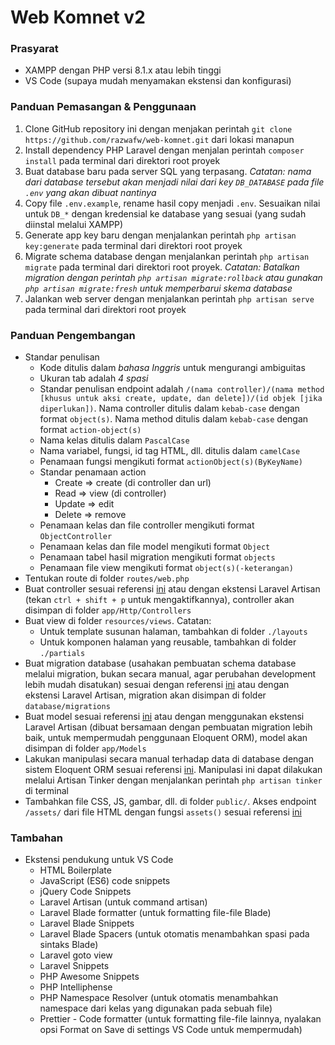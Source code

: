 # Web Komnet v2

### Prasyarat

-   XAMPP dengan PHP versi 8.1.x atau lebih tinggi
-   VS Code (supaya mudah menyamakan ekstensi dan konfigurasi)

### Panduan Pemasangan & Penggunaan

1. Clone GitHub repository ini dengan menjakan perintah `git clone https://github.com/razwafw/web-komnet.git` dari lokasi manapun
2. Install dependency PHP Laravel dengan menjalan perintah `composer install` pada terminal dari direktori root proyek
3. Buat database baru pada server SQL yang terpasang. _Catatan: nama dari database tersebut akan menjadi nilai dari key `DB_DATABASE` pada file `.env` yang akan dibuat nantinya_
4. Copy file `.env.example`, rename hasil copy menjadi `.env`. Sesuaikan nilai untuk `DB_*` dengan kredensial ke database yang sesuai (yang sudah diinstal melalui XAMPP)
5. Generate app key baru dengan menjalankan perintah `php artisan key:generate` pada terminal dari direktori root proyek
6. Migrate schema database dengan menjalankan perintah `php artisan migrate` pada terminal dari direktori root proyek. _Catatan: Batalkan migration dengan perintah `php artisan migrate:rollback` atau gunakan `php artisan migrate:fresh` untuk memperbarui skema database_
7. Jalankan web server dengan menjalankan perintah `php artisan serve` pada terminal dari direktori root proyek

### Panduan Pengembangan

-   Standar penulisan
    -   Kode ditulis dalam _bahasa Inggris_ untuk mengurangi ambiguitas
    -   Ukuran tab adalah _4 spasi_
    -   Standar penulisan endpoint adalah `/(nama controller)/(nama method [khusus untuk aksi create, update, dan delete])/(id objek [jika diperlukan])`. Nama controller ditulis dalam `kebab-case` dengan format `object(s)`. Nama method ditulis dalam `kebab-case` dengan format `action-object(s)`
    -   Nama kelas ditulis dalam `PascalCase`
    -   Nama variabel, fungsi, id tag HTML, dll. ditulis dalam `camelCase`
    -   Penamaan fungsi mengikuti format `actionObject(s)(ByKeyName)`
    -   Standar penamaan action
        -   Create => create (di controller dan url)
        -   Read => view (di controller)
        -   Update => edit
        -   Delete => remove
    -   Penamaan kelas dan file controller mengikuti format `ObjectController`
    -   Penamaan kelas dan file model mengikuti format `Object`
    -   Penamaan tabel hasil migration mengikuti format `objects`
    -   Penamaan file view mengikuti format `object(s)(-keterangan)`
-   Tentukan route di folder `routes/web.php`
-   Buat controller sesuai referensi [ini](https://laravel.com/docs/10.x/controllers#basic-controllers) atau dengan ekstensi Laravel Artisan (tekan `ctrl + shift + p` untuk mengaktifkannya), controller akan disimpan di folder `app/Http/Controllers`
-   Buat view di folder `resources/views`. Catatan:
    -   Untuk template susunan halaman, tambahkan di folder `./layouts`
    -   Untuk komponen halaman yang reusable, tambahkan di folder `./partials`
-   Buat migration database (usahakan pembuatan schema database melalui migration, bukan secara manual, agar perubahan development lebih mudah disatukan) sesuai dengan referensi [ini](https://laravel.com/docs/10.x/migrations#generating-migrations) atau dengan ekstensi Laravel Artisan, migration akan disimpan di folder `database/migrations`
-   Buat model sesuai referensi [ini](https://laravel.com/docs/10.x/eloquent#generating-model-classes) atau dengan menggunakan ekstensi Laravel Artisan (dibuat bersamaan dengan pembuatan migration lebih baik, untuk mempermudah penggunaan Eloquent ORM), model akan disimpan di folder `app/Models`
-   Lakukan manipulasi secara manual terhadap data di database dengan sistem Eloquent ORM sesuai referensi [ini](https://laravel.com/docs/10.x/eloquent). Manipulasi ini dapat dilakukan melalui Artisan Tinker dengan menjalankan perintah `php artisan tinker` di terminal
-   Tambahkan file CSS, JS, gambar, dll. di folder `public/`. Akses endpoint `/assets/` dari file HTML dengan fungsi `assets()` sesuai referensi [ini](https://laravel.com/docs/10.x/helpers#method-asset)

### Tambahan

-   Ekstensi pendukung untuk VS Code
    -   HTML Boilerplate
    -   JavaScript (ES6) code snippets
    -   jQuery Code Snippets
    -   Laravel Artisan (untuk command artisan)
    -   Laravel Blade formatter (untuk formatting file-file Blade)
    -   Laravel Blade Snippets
    -   Laravel Blade Spacers (untuk otomatis menambahkan spasi pada sintaks Blade)
    -   Laravel goto view
    -   Laravel Snippets
    -   PHP Awesome Snippets
    -   PHP Intelliphense
    -   PHP Namespace Resolver (untuk otomatis menambahkan namespace dari kelas yang digunakan pada sebuah file)
    -   Prettier - Code formatter (untuk formatting file-file lainnya, nyalakan opsi Format on Save di settings VS Code untuk mempermudah)
